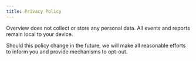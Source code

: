```yaml
---
title: Privacy Policy
---
```


Overview does not collect or store any personal data. All events and reports remain local to your device.

Should this policy change in the future, we will make all reasonable efforts to inform you and provide mechanisms to opt-out.
